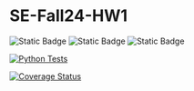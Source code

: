 # SE-Fall24-HW1

![Static Badge](https://img.shields.io/badge/language-python-green) ![Static Badge](https://img.shields.io/badge/license-MIT-blue) ![Static Badge](https://img.shields.io/badge/platform-linux-red)

[![Python Tests](https://github.com/ncsu-se/SE-Fall24-HW1/actions/workflows/workflow.yml/badge.svg)](https://github.com/ncsu-se/SE-Fall24-HW1/actions/workflows/workflow.yml)

[![Coverage Status](https://coveralls.io/repos/github/ncsu-se/SE-Fall24-HW1/badge.svg?branch=main)](https://coveralls.io/github/ncsu-se/SE-Fall24-HW1?branch=main)
